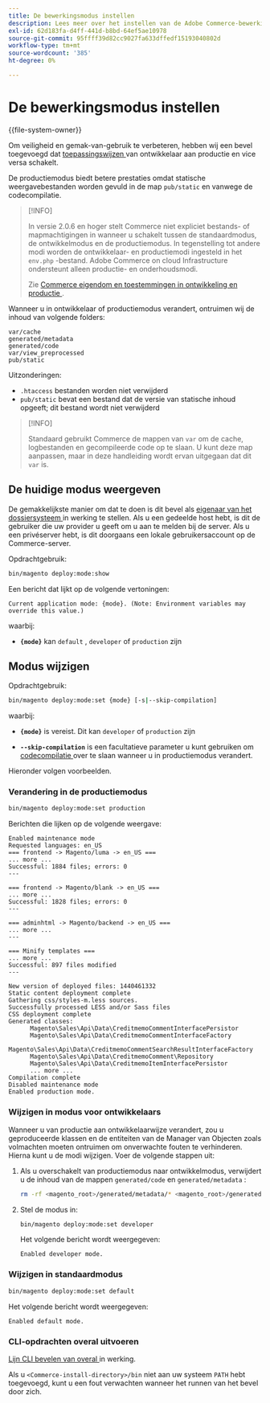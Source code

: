```yaml
---
title: De bewerkingsmodus instellen
description: Lees meer over het instellen van de Adobe Commerce-bewerkingsmodi.
exl-id: 62d183fa-d4ff-441d-b8bd-64ef5ae10978
source-git-commit: 95ffff39d82cc9027fa633dffedf15193040802d
workflow-type: tm+mt
source-wordcount: '385'
ht-degree: 0%

---
```


# De bewerkingsmodus instellen

{{file-system-owner}}

Om veiligheid en gemak-van-gebruik te verbeteren, hebben wij een bevel toegevoegd dat [ toepassingswijzen ](../bootstrap/application-modes.md) van ontwikkelaar aan productie en vice versa schakelt.

De productiemodus biedt betere prestaties omdat statische weergavebestanden worden gevuld in de map `pub/static` en vanwege de codecompilatie.

>[!INFO]
>
>In versie 2.0.6 en hoger stelt Commerce niet expliciet bestands- of mapmachtigingen in wanneer u schakelt tussen de standaardmodus, de ontwikkelmodus en de productiemodus. In tegenstelling tot andere modi worden de ontwikkelaar- en productiemodi ingesteld in het `env.php` -bestand. Adobe Commerce on cloud Infrastructure ondersteunt alleen productie- en onderhoudsmodi.
>
>Zie [ Commerce eigendom en toestemmingen in ontwikkeling en productie ](../deployment/file-system-permissions.md).

Wanneer u in ontwikkelaar of productiemodus verandert, ontruimen wij de inhoud van volgende folders:

```terminal
var/cache
generated/metadata
generated/code
var/view_preprocessed
pub/static
```

Uitzonderingen:

- `.htaccess` bestanden worden niet verwijderd
- `pub/static` bevat een bestand dat de versie van statische inhoud opgeeft; dit bestand wordt niet verwijderd

>[!INFO]
>
>Standaard gebruikt Commerce de mappen van `var` om de cache, logbestanden en gecompileerde code op te slaan. U kunt deze map aanpassen, maar in deze handleiding wordt ervan uitgegaan dat dit `var` is.

## De huidige modus weergeven

De gemakkelijkste manier om dat te doen is dit bevel als [ eigenaar van het dossiersysteem ](../../installation/prerequisites/file-system/overview.md) in werking te stellen. Als u een gedeelde host hebt, is dit de gebruiker die uw provider u geeft om u aan te melden bij de server. Als u een privéserver hebt, is dit doorgaans een lokale gebruikersaccount op de Commerce-server.

Opdrachtgebruik:

```bash
bin/magento deploy:mode:show
```

Een bericht dat lijkt op de volgende vertoningen:

```terminal
Current application mode: {mode}. (Note: Environment variables may override this value.)
```

waarbij:

- **`{mode}`** kan `default` , `developer` of `production` zijn

## Modus wijzigen

Opdrachtgebruik:

```bash
bin/magento deploy:mode:set {mode} [-s|--skip-compilation]
```

waarbij:

- **`{mode}`** is vereist. Dit kan `developer` of `production` zijn

- **`--skip-compilation`** is een facultatieve parameter u kunt gebruiken om [ codecompilatie ](../cli/code-compiler.md) over te slaan wanneer u in productiemodus verandert.

Hieronder volgen voorbeelden.

### Verandering in de productiemodus

```bash
bin/magento deploy:mode:set production
```

Berichten die lijken op de volgende weergave:

```terminal
Enabled maintenance mode
Requested languages: en_US
=== frontend -> Magento/luma -> en_US ===
... more ...
Successful: 1884 files; errors: 0
---

=== frontend -> Magento/blank -> en_US ===
... more ...
Successful: 1828 files; errors: 0
---

=== adminhtml -> Magento/backend -> en_US ===
... more ...
---

=== Minify templates ===
... more ...
Successful: 897 files modified
---

New version of deployed files: 1440461332
Static content deployment complete
Gathering css/styles-m.less sources.
Successfully processed LESS and/or Sass files
CSS deployment complete
Generated classes:
      Magento\Sales\Api\Data\CreditmemoCommentInterfacePersistor
      Magento\Sales\Api\Data\CreditmemoCommentInterfaceFactory
      Magento\Sales\Api\Data\CreditmemoCommentSearchResultInterfaceFactory
      Magento\Sales\Api\Data\CreditmemoComment\Repository
      Magento\Sales\Api\Data\CreditmemoItemInterfacePersistor
      ... more ...
Compilation complete
Disabled maintenance mode
Enabled production mode.
```

### Wijzigen in modus voor ontwikkelaars

Wanneer u van productie aan ontwikkelaarwijze verandert, zou u geproduceerde klassen en de entiteiten van de Manager van Objecten zoals volmachten moeten ontruimen om onverwachte fouten te verhinderen. Hierna kunt u de modi wijzigen. Voer de volgende stappen uit:

1. Als u overschakelt van productiemodus naar ontwikkelmodus, verwijdert u de inhoud van de mappen `generated/code` en `generated/metadata` :

   ```bash
   rm -rf <magento_root>/generated/metadata/* <magento_root>/generated/code/*
   ```

1. Stel de modus in:

   ```bash
   bin/magento deploy:mode:set developer
   ```

   Het volgende bericht wordt weergegeven:

   ```terminal
   Enabled developer mode.
   ```

### Wijzigen in standaardmodus

```bash
bin/magento deploy:mode:set default
```

Het volgende bericht wordt weergegeven:

```terminal
Enabled default mode.
```

### CLI-opdrachten overal uitvoeren

[ Lijn CLI bevelen van overal ](../cli/config-cli.md#config-install-cli-first) in werking.

Als u `<Commerce-install-directory>/bin` niet aan uw systeem `PATH` hebt toegevoegd, kunt u een fout verwachten wanneer het runnen van het bevel door zich.
